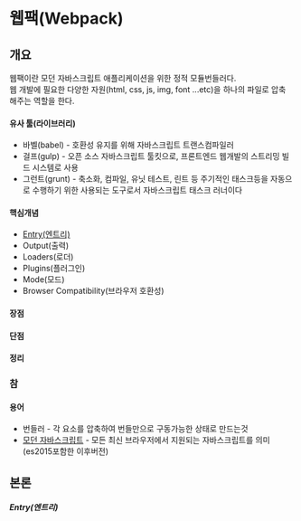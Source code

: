 웹팩(Webpack)
=========

개요
-----------

웹팩이란 모던 자바스크립트 애플리케이션을 위한 정적 모듈번들러다.  
웹 개발에 필요한 다양한 자원(html, css, js, img, font ...etc)을 하나의 파일로 압축 해주는 역할을 한다.



#### 유사 툴(라이브러리)
+ 바벨(babel) - 호환성 유지를 위해 자바스크립트 트랜스컴파일러
+ 걸프(gulp) - 오픈 소스 자바스크립트 툴킷으로, 프론트엔드 웹개발의 스트리밍 빌드 시스템로 사용
+ 그런트(grunt) - 축소화, 컴파일, 유닛 테스트, 린트 등 주기적인 태스크등을 자동으로 수행하기 위한 사용되는 도구로서 자바스크립트 태스크 러너이다

#### 핵심개념
+ [Entry(엔트리)](#1.entry)
+ Output(출력)
+ Loaders(로더)
+ Plugins(플러그인)
+ Mode(모드)
+ Browser Compatibility(브라우저 호환성)


#### 장점


#### 단점




#### 정리



### 참





#### 용어

+ 번들러 - 각 요소를 압축하여 번들만으로 구동가능한 상태로 만드는것
+ [모던 자바스크립트](https://youtu.be/cLxNdLK--yI) - 모든 최신 브라우저에서 지원되는 자바스크립트를 의미(es2015포함한 이후버전)

본론
--------

##### Entry(엔트리)<a name='1.entry'></a> 
